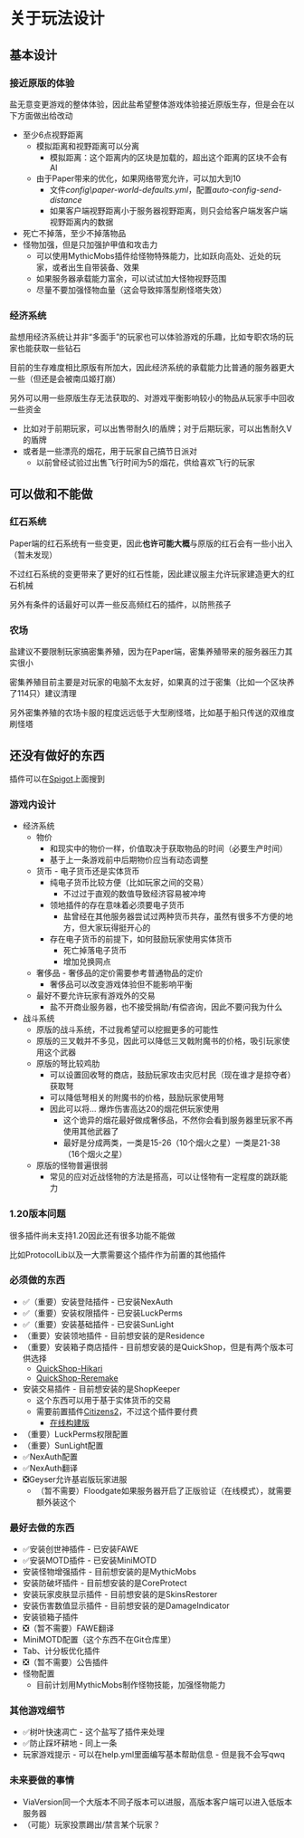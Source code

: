 # 关于玩法设计

## 基本设计

### 接近原版的体验

盐无意变更游戏的整体体验，因此盐希望整体游戏体验接近原版生存，但是会在以下方面做出给改动

- 至少6点视野距离
  - 模拟距离和视野距离可以分离
    - 模拟距离：这个距离内的区块是加载的，超出这个距离的区块不会有AI
  - 由于Paper带来的优化，如果网络带宽允许，可以加大到10
    - 文件*config\paper-world-defaults.yml*，配置*auto-config-send-distance*
    - 如果客户端视野距离小于服务器视野距离，则只会给客户端发客户端视野距离内的数据
- 死亡不掉落，至少不掉落物品
- 怪物加强，但是只加强护甲值和攻击力
  - 可以使用MythicMobs插件给怪物特殊能力，比如跃向高处、近处的玩家，或者出生自带装备、效果
  - 如果服务器承载能力富余，可以试试加大怪物视野范围
  - 尽量不要加强怪物血量（这会导致摔落型刷怪塔失效）

### 经济系统

盐想用经济系统让并非“多面手”的玩家也可以体验游戏的乐趣，比如专职农场的玩家也能获取一些钻石

目前的生存难度相比原版有所加大，因此经济系统的承载能力比普通的服务器更大一些（但还是会被南瓜姬打崩）

另外可以用一些原版生存无法获取的、对游戏平衡影响较小的物品从玩家手中回收一些资金

- 比如对于前期玩家，可以出售带耐久I的盾牌；对于后期玩家，可以出售耐久V的盾牌
- 或者是一些漂亮的烟花，用于玩家自己搞节日派对
  - 以前曾经试验过出售飞行时间为5的烟花，供给喜欢飞行的玩家

## 可以做和不能做

### 红石系统

Paper端的红石系统有一些变更，因此**也许可能大概**与原版的红石会有一些小出入（暂未发现）

不过红石系统的变更带来了更好的红石性能，因此建议服主允许玩家建造更大的红石机械

另外有条件的话最好可以弄一些反高频红石的插件，以防熊孩子

### 农场

盐建议不要限制玩家搞密集养殖，因为在Paper端，密集养殖带来的服务器压力其实很小

密集养殖目前主要是对玩家的电脑不太友好，如果真的过于密集（比如一个区块养了114只）建议清理

另外密集养殖的农场卡服的程度远远低于大型刷怪塔，比如基于船只传送的双维度刷怪塔

## 还没有做好的东西

插件可以在[Spigot](https://www.spigotmc.org/search/?type=resource_update)上面搜到

### 游戏内设计

- 经济系统
  - 物价
    - 和现实中的物价一样，价值取决于获取物品的时间（必要生产时间）
    - 基于上一条游戏前中后期物价应当有动态调整
  - 货币 - 电子货币还是实体货币
    - 纯电子货币比较方便（比如玩家之间的交易）
      - 不过过于直观的数值导致经济容易被冲垮
    - 领地插件的存在意味着必须要电子货币
      - 盐曾经在其他服务器尝试过两种货币共存，虽然有很多不方便的地方，但大家玩得挺开心的
    - 存在电子货币的前提下，如何鼓励玩家使用实体货币
      - 死亡掉落电子货币
      - 增加兑换网点
  - 奢侈品 - 奢侈品的定价需要参考普通物品的定价
    - 奢侈品可以改变游戏体验但不能影响平衡
  - 最好不要允许玩家有游戏外的交易
    - 盐不开商业服务器，也不接受捐助/有偿咨询，因此不要问我为什么
- 战斗系统
  - 原版的战斗系统，不过我希望可以挖掘更多的可能性
  - 原版的三叉戟并不多见，因此可以降低三叉戟附魔书的价格，吸引玩家使用这个武器
  - 原版的弩比较鸡肋
    - 可以设置回收弩的商店，鼓励玩家攻击灾厄村民（现在谁才是掠夺者）获取弩
    - 可以降低弩相关的附魔书的价格，鼓励玩家使用弩
    - 因此可以将... 爆炸伤害高达20的烟花供玩家使用
      - 这个诡异的烟花最好做成奢侈品，不然你会看到服务器里玩家不再使用其他武器了
      - 最好是分成两类，一类是15-26（10个烟火之星）一类是21-38（16个烟火之星）
  - 原版的怪物普遍很弱
    - 常见的应对近战怪物的方法是搭高，可以让怪物有一定程度的跳跃能力

### 1.20版本问题

很多插件尚未支持1.20因此还有很多功能不能做

比如ProtocolLib以及一大票需要这个插件作为前置的其他插件

### 必须做的东西

- ✅（重要）安装登陆插件 - 已安装NexAuth
- ✅（重要）安装权限插件 - 已安装LuckPerms
- ✅（重要）安装基础插件 - 已安装SunLight
- （重要）安装领地插件 - 目前想安装的是Residence
- （重要）安装箱子商店插件 - 目前想安装的是QuickShop，但是有两个版本可供选择
  - [QuickShop-Hikari](https://github.com/Ghost-chu/QuickShop-Hikari)
  - [QuickShop-Reremake](https://github.com/PotatoCraft-Studio/QuickShop-Reremake)
- 安装交易插件 - 目前想安装的是ShopKeeper
  - 这个东西可以用于基于实体货币的交易
  - 需要前置插件[Citizens2](https://www.spigotmc.org/resources/13811/)，不过这个插件要付费
    - [在线构建版](https://ci.citizensnpcs.co/job/Citizens2/)
- （重要）LuckPerms权限配置
- （重要）SunLight配置
- ✅NexAuth配置
- ✅NexAuth翻译
- ❎Geyser允许基岩版玩家进服
  - （暂不需要）Floodgate如果服务器开启了正版验证（在线模式），就需要额外装这个

### 最好去做的东西

- ✅安装创世神插件 - 已安装FAWE
- ✅安装MOTD插件 - 已安装MiniMOTD
- 安装怪物增强插件 - 目前想安装的是MythicMobs
- 安装防破坏插件 - 目前想安装的是CoreProtect
- 安装玩家皮肤显示插件 - 目前想安装的是SkinsRestorer
- 安装伤害数值显示插件 - 目前想安装的是DamageIndicator
- 安装锁箱子插件
- ❎（暂不需要）FAWE翻译
- MiniMOTD配置（这个东西不在Git仓库里）
- Tab、计分板优化插件
- ❎（暂不需要）公告插件
- 怪物配置
  - 目前计划用MythicMobs制作怪物技能，加强怪物能力

### 其他游戏细节

- ✅树叶快速凋亡 - 这个盐写了插件来处理
- ✅防止踩坏耕地 - 同上一条
- 玩家游戏提示 - 可以在help.yml里面编写基本帮助信息 - 但是我不会写qwq

### 未来要做的事情

- ViaVersion同一个大版本不同子版本可以进服，高版本客户端可以进入低版本服务器
- （可能）玩家投票踢出/禁言某个玩家？
